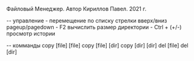 ﻿Файловый Менеджер. Автор Кириллов Павел. 2021 г.

-- управление
	- перемещение по списку
		стрелки вверх/вниз
		pageup/pagedown
	- F2 вычислить размер директории
	- Ctrl + (+/-) просмотр истории

-- комманды
	copy [file] [file]
	copy [file] [dir\]
	copy [dir\] [dir\]
	del [file]
	del [dir\]
